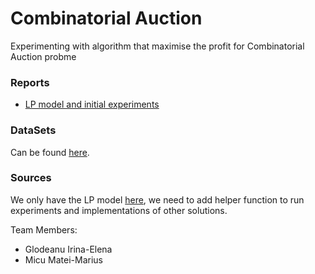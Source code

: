 # Combinatorial Auction
Experimenting with algorithm that maximise the profit for Combinatorial Auction probme

### Reports

* [LP model and initial experiments](docs/01_report.pdf)

### DataSets
Can be found [here](data/).

### Sources

We only have the LP model [here](src/main.py), we need to add helper function to run experiments and implementations of other solutions.


Team Members:

* Glodeanu  Irina-Elena
* Micu Matei-Marius
